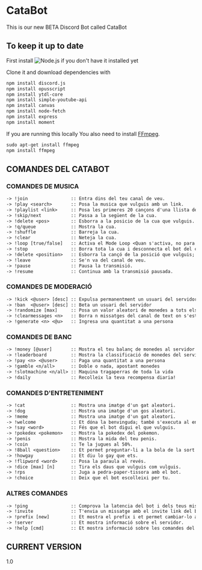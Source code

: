 # CataBot

This is our new BETA Discord Bot called CataBot

## To keep it up to date

First install ![Node.js](https://nodejs.org/en/download/) if you don't have it installed yet

Clone it and download dependencies with

```txt
npm install discord.js
npm install opusscript
npm install ytdl-core
npm install simple-youtube-api
npm install canvas
npm install node-fetch
npm install express
npm install moment
```

If you are running this locally
You also need to install [FFmpeg](https://www.youtube.com/watch?v=qjtmgCb8NcE).

```txt
sudo apt-get install ffmpeg
npm install ffmpeg
```

## **COMANDES DEL CATABOT**

### **COMANDES DE MUSICA**

```txt
-> !join                :: Entra dins del teu canal de veu.
-> !play <search>       :: Posa la musica que vulguis amb un link.
-> !playlist <link>     :: Posa les primeres 20 cançons d'una llista de reproducció.
-> !skip/next           :: Passa a la següent de la cua.
-> !delete <pos>        :: Esborra a la posicio de la cua que vulguis.
-> !q/queue             :: Mostra la cua.
-> !shuffle             :: Barreja la cua.
-> !clear               :: Neteja la cua.
-> !loop [true/false]   :: Activa el Mode Loop <Quan s'activa, no para de reproduir-se la cançó actual>.
-> !stop                :: Borra tota la cua i desconnecta el bot del canal.
-> !delete <position>   :: Esborra la cançó de la posició que vulguis; per defecte, la següent.
-> !leave               :: Se'n va del canal de veu.
-> !pause               :: Pausa la transmisió.
-> !resume              :: Continua amb la transmisió pausada.
```

### **COMANDES DE MODERACIÓ**

```txt
-> !kick <@user> [desc] :: Expulsa permanentment un usuari del servidor
-> !ban  <@user> [desc] :: Beta un usuari del servidor
-> !randomize [max]     :: Posa un valor aleatori de monedes a tots els usuaris del servidor
-> !clearmessages <n>   :: Borra n missatges del canal de text on s'estigui executant la comanda
-> !generate <n> <@u>   :: Ingresa una quantitat a una persona
```

### **COMANDES DE BANC**

```txt
-> !money [@user]       :: Mostra el teu balanç de monedes al servidor o al de la persona que mencionis
-> !leaderboard         :: Mostra la classificació de monedes del servidor
-> !pay <n> <@user>     :: Paga una quantitat a una persona
-> !gamble <n/all>      :: Doble o nada, apostant monedes
-> !slotmachine <n/all> :: Maquina tragaperras de toda la vida
-> !daily               :: Recolleix la teva recompensa diaria!
```

### **COMANDES D'ENTRETENIMENT**

```txt
-> !cat                 :: Mostra una imatge d'un gat aleatori.
-> !dog                 :: Mostra una imatge d'un gos aleatori.
-> !meme                :: Mostra una imatge d'un gat aleatori.
-> !welcome             :: Et dóna la benvinguda; també s'executa al entrar un nou membre.
-> !say <word>          :: Fés que el bot digui el que vulguis.
-> !pokedex <pokemon>   :: Mostra la pokedex del pokemon.
-> !penis               :: Mostra la mida del teu penis.
-> !coin                :: Te la jugues al 50%.
-> !8ball <question>    :: Et permet preguntar-li a la bola de la sort el que et passarà al futur.
-> !howgay              :: Et diu lo gay que ets.
-> !flipword <word>     :: Posa la paraula al revés.
-> !dice [max] [n]      :: Tira els daus que vulguis com vulguis.
-> !rps                 :: Juga a pedra-paper-tissora amb el bot.
-> !choice              :: Deix que el bot escolleixi per tu.
```

### **ALTRES COMANDES**

```txt
-> !ping                :: Comprova la latencia del bot i dels teus missatges.
-> !invite              :: T'envia un missatge amb el invite link del bot.
-> !prefix [new]        :: Et mostra el prefix i et permet cambiar-lo amb un segon argument.
-> !server              :: Et mostra informació sobre el servidor.
-> !help [cmd]          :: Et mostra informació sobre les comandes del bot.
```

## CURRENT VERSION

1.0
